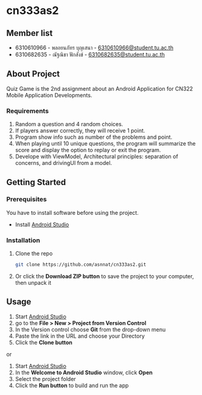 # cn333as2

## Member list
* 6310610966 - พลอยนภัทร บุญเสนา - 6310610966@student.tu.ac.th
* 6310682635 - ณัฐณิชา ฟักสังข์ - 6310682635@student.tu.ac.th

## About Project
Quiz Game is the 2nd assignment about an Android Application for CN322 Mobile Application Developments.

### Requirements

1. Random a question and 4 random choices.
2. If players answer correctly, they will receive 1 point.
3. Program show info such as number of the problems and point.
4. When playing until 10 unique questions, the program will summarize the score and display the option to replay or exit the program.
5. Develope with ViewModel, Architectural principles: separation of concerns, and drivingUI from a model.

## Getting Started

### Prerequisites
You have to install software before using the project.

* Install [Android Studio](https://developer.android.com/studio)

### Installation

1. Clone the repo
    ```sh
    git clone https://github.com/asnnat/cn333as2.git
    ```
2. Or click the **Download ZIP button** to save the project to your computer, then unpack it

## Usage

1. Start [Android Studio](https://developer.android.com/studio)
2. go to the **File > New > Project from Version Control**
3. In the Version control choose **Git** from the drop-down menu
4. Paste the link in the URL and choose your Directory
5. Click the **Clone button**

or 

1. Start [Android Studio](https://developer.android.com/studio)
2. In the **Welcome to Android Studio** window, click **Open**
3. Select the project folder
4. Click the **Run button** to build and run the app